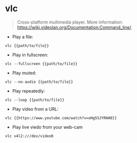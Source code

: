 # vlc

> Cross-platform multimedia player.
> More information: <https://wiki.videolan.org/Documentation:Command_line/>.

- Play a file:

`vlc {{path/to/file}}`

- Play in fullscreen:

`vlc --fullscreen {{path/to/file}}`

- Play muted:

`vlc --no-audio {{path/to/file}}`

- Play repeatedly:

`vlc --loop {{path/to/file}}`

- Play video from a URL:

`vlc {{https://www.youtube.com/watch?v=oHg5SJYRHA0}}`

- Play live viedo from your web-cam

`vlc v4l2:///dev/video0`
